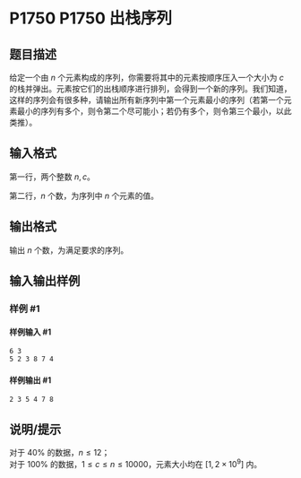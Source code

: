 # P1750 P1750 出栈序列

## 题目描述

给定一个由 $n$ 个元素构成的序列，你需要将其中的元素按顺序压入一个大小为 $c$ 的栈并弹出。元素按它们的出栈顺序进行排列，会得到一个新的序列。我们知道，这样的序列会有很多种，请输出所有新序列中第一个元素最小的序列（若第一个元素最小的序列有多个，则令第二个尽可能小；若仍有多个，则令第三个最小，以此类推）。


## 输入格式

第一行，两个整数 $n, c$。

第二行，$n$ 个数，为序列中 $n$ 个元素的值。


## 输出格式

输出 $n$ 个数，为满足要求的序列。


## 输入输出样例

### 样例 #1

#### 样例输入 #1

```
6 3
5 2 3 8 7 4
```

#### 样例输出 #1

```
2 3 5 4 7 8
```

## 说明/提示

对于 $40 \%$ 的数据，$n \le 12$；  
对于 $100 \%$ 的数据，$1 \le c \le n \le 10000$，元素大小均在 $[1, 2 \times {10}^9]$ 内。

